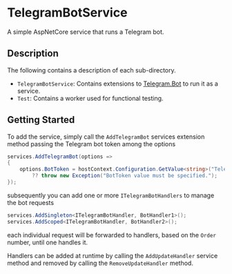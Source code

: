 # TelegramBotService

A simple AspNetCore service that runs a Telegram bot.

## Description

The following contains a description of each sub-directory.

* `TelegramBotService`: Contains extensions to [Telegram.Bot](https://github.com/TelegramBots/telegram.bot) to run it as a service.
* `Test`: Contains a worker used for functional testing.

## Getting Started

To add the service, simply call the `AddTelegramBot` services extension method passing the Telegram bot token among the options

```csharp
services.AddTelegramBot(options =>
{
    options.BotToken = hostContext.Configuration.GetValue<string>("Telegram:BotToken")
        ?? throw new Exception("BotToken value must be specified.");
});
```

subsequently you can add one or more `ITelegramBotHandlers` to manage the bot requests

```csharp
services.AddSingleton<ITelegramBotHandler, BotHandler1>();
services.AddScoped<ITelegramBotHandler, BotHandler2>();
```

each individual request will be forwarded to handlers, based on the `Order` number, until one handles it.

Handlers can be added at runtime by calling the `AddUpdateHandler` service method and removed by calling the `RemoveUpdateHandler` method.